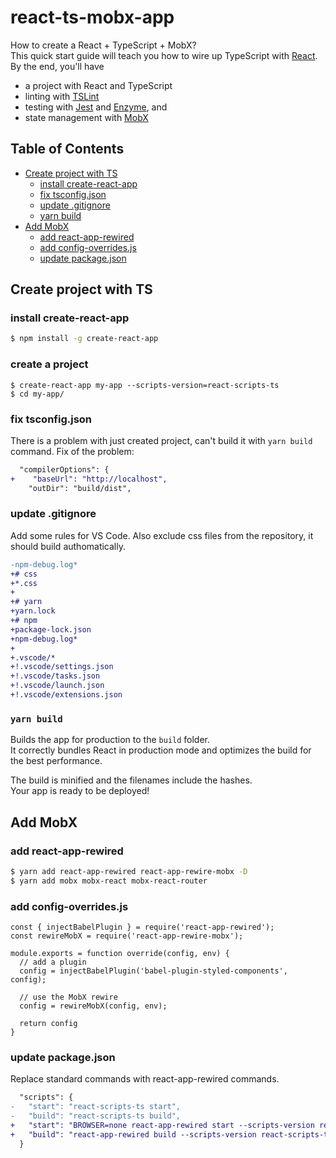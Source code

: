 # react-ts-mobx-app
How to create a React + TypeScript + MobX?<br>
This quick start guide will teach you how to wire up TypeScript with [React](http://facebook.github.io/react/).
By the end, you'll have

* a project with React and TypeScript
* linting with [TSLint](https://github.com/palantir/tslint)
* testing with [Jest](https://facebook.github.io/jest/) and [Enzyme](http://airbnb.io/enzyme/), and
* state management with [MobX](https://mobx.js.org/)

## Table of Contents

- [Create project with TS](#create-project-with-ts)
  - [install create-react-app](#install-create-react-app)
  - [fix tsconfig.json](#fix-tsconfig.json)
  - [update .gitignore](#update-.gitignore)
  - [yarn build](#yarn-build)
- [Add MobX](#add-mobx)
  - [add react-app-rewired](#add-react-app-rewired)
  - [add config-overrides.js](#add-config-overrides.js)
  - [update package.json](#update-package.json)

## Create project with TS

### install create-react-app
```bash
$ npm install -g create-react-app
```

### create a project
```shell
$ create-react-app my-app --scripts-version=react-scripts-ts
$ cd my-app/
```

### fix tsconfig.json
There is a problem with just created project, can't build it with `yarn build` command. Fix of the problem:
```diff
  "compilerOptions": {
+    "baseUrl": "http://localhost",
    "outDir": "build/dist",
```

### update .gitignore
Add some rules for VS Code. Also exclude css files from the repository, it should build authomatically.
```diff
-npm-debug.log*
+# css
+*.css
+
+# yarn
+yarn.lock
+# npm
+package-lock.json
+npm-debug.log*
+
+.vscode/*
+!.vscode/settings.json
+!.vscode/tasks.json
+!.vscode/launch.json
+!.vscode/extensions.json
```

### `yarn build`

Builds the app for production to the `build` folder.<br>
It correctly bundles React in production mode and optimizes the build for the best performance.

The build is minified and the filenames include the hashes.<br>
Your app is ready to be deployed!

## Add MobX

### add react-app-rewired
```bash
$ yarn add react-app-rewired react-app-rewire-mobx -D
$ yarn add mobx mobx-react mobx-react-router
```

### add config-overrides.js
```
const { injectBabelPlugin } = require('react-app-rewired');
const rewireMobX = require('react-app-rewire-mobx');

module.exports = function override(config, env) {
  // add a plugin
  config = injectBabelPlugin('babel-plugin-styled-components', config);

  // use the MobX rewire
  config = rewireMobX(config, env);

  return config
}
```

### update package.json
Replace standard commands with react-app-rewired commands.
```diff
  "scripts": {
-   "start": "react-scripts-ts start",
-   "build": "react-scripts-ts build",
+   "start": "BROWSER=none react-app-rewired start --scripts-version react-scripts-ts",
+   "build": "react-app-rewired build --scripts-version react-scripts-ts",
  }
```
